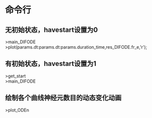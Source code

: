 # 命令行
## 无初始状态，havestart设置为0
\>main_DIFODE     
\>plot(params.dt:params.dt:params.duration_time,res_DIFODE.fr_e,'r');
## 有初始状态，havestart设置为1
\>get_start     
\>main_DIFODE     
## 绘制各个曲线神经元数目的动态变化动画
\>plot_ODEn

